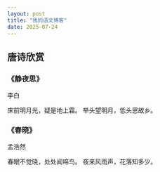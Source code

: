 ```yaml
---
layout: post
title: "我的语文博客"
date: 2025-07-24
---
```


## 唐诗欣赏

### 《静夜思》
李白

床前明月光，疑是地上霜。
举头望明月，低头思故乡。

### 《春晓》
孟浩然

春眠不觉晓，处处闻啼鸟。
夜来风雨声，花落知多少。
